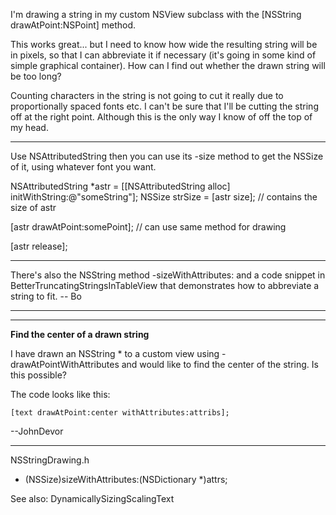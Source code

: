 

I'm drawing a string in my custom NSView subclass with the [NSString drawAtPoint:NSPoint] method.

This works great... but I need to know how wide the resulting string will be in pixels, so that I can abbreviate it if necessary (it's going in some kind of simple graphical container). How can I find out whether the drawn string will be too long?

Counting characters in the string is not going to cut it really due to proportionally spaced fonts etc. I can't be sure that I'll be cutting the string off at the right point. Although this is the only way I know of off the top of my head.

----

Use NSAttributedString then you can use its     -size method to get the NSSize of it, using whatever font you want.

    
NSAttributedString *astr = [[NSAttributedString alloc] initWithString:@"someString"];
NSSize strSize = [astr size]; // contains the size of astr

[astr drawAtPoint:somePoint]; // can use same method for drawing

[astr release];


----

There's also the NSString method     -sizeWithAttributes: and a code snippet in BetterTruncatingStringsInTableView that demonstrates how to abbreviate a string to fit.  -- Bo

----

----

**Find the center of a drawn string**

I have drawn an NSString * to a custom view using - drawAtPointWithAttributes and would like to find the center of the string. Is this possible?

The code looks like this:

    [text drawAtPoint:center withAttributes:attribs];

--JohnDevor

----
NSStringDrawing.h
- (NSSize)sizeWithAttributes:(NSDictionary *)attrs;

See also: DynamicallySizingScalingText
